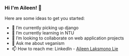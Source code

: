 ### Hi I'm Aileen! 👋


Here are some ideas to get you started:

- 🔭 I’m currently picking up django 
- 🌱 I’m currently learning in NTU
- 👯 I’m looking to collaborate on web application projects
- 💬 Ask me about veganism
- 📫 How to reach me: LinkedIn - [Aileen Laksmono Lie](https://www.linkedin.com/in/aileen-laksmono-lie-ab4172137/)

